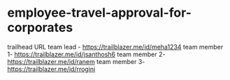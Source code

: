 # employee-travel-approval-for-corporates

trailhead URL
team lead - https://trailblazer.me/id/meha1234
team member 1- https://trailblazer.me/id/jsanthosh6
team member 2- https://trailblazer.me/id/ranem
team member 3- https://trailblazer.me/id/rrogini
